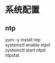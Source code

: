 # 系统配置
## ntp <br>
yum -y install ntp <br>
systemctl enable ntpd <br>
systemctl start ntpd <br>
ntpstat <br>

